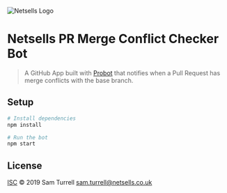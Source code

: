 ![Netsells Logo](https://netsells.github.io/code-standards/assets/img/netsells-logo-with-slogan.88bd561a.jpg)

# Netsells PR Merge Conflict Checker Bot

> A GitHub App built with [Probot](https://github.com/probot/probot) that notifies when a Pull Request has merge conflicts with the base branch.

## Setup

```sh
# Install dependencies
npm install

# Run the bot
npm start
```

## License

[ISC](LICENSE) © 2019 Sam Turrell <sam.turrell@netsells.co.uk>
